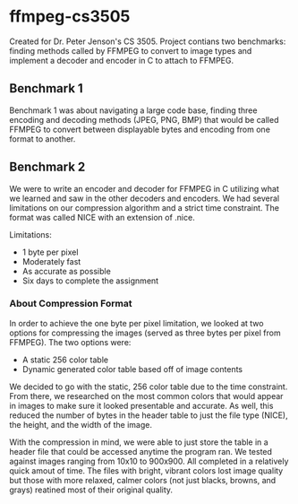 # ffmpeg-cs3505

Created for Dr. Peter Jenson's CS 3505. Project contians two benchmarks: finding methods called by FFMPEG to convert to image types and implement a decoder and encoder in C to attach to FFMPEG.

## Benchmark 1

Benchmark 1 was about navigating a large code base, finding three encoding and decoding methods (JPEG, PNG, BMP) that would be called FFMPEG to convert between displayable bytes and encoding from one format to another.

## Benchmark 2

We were to write an encoder and decoder for FFMPEG in C utilizing what we learned and saw in the other decoders and encoders. We had several limitations on our compression algorithm and a strict time constraint. The format was called NICE with an extension of .nice.

Limitations:
* 1 byte per pixel
* Moderately fast
* As accurate as possible
* Six days to complete the assignment

### About Compression Format

In order to achieve the one byte per pixel limitation, we looked at two options for compressing the images (served as three bytes per pixel from FFMPEG). The two options were:
* A static 256 color table
* Dynamic generated color table based off of image contents

We decided to go with the static, 256 color table due to the time constraint. From there, we researched on the most common colors that would appear in images to make sure it looked presentable and accurate. As well, this reduced the number of bytes in the header table to just the file type (NICE), the height, and the width of the image.

With the compression in mind, we were able to just store the table in a header file that could be accessed anytime the program ran. We tested against images ranging from 10x10 to 900x900. All completed in a relatively quick amout of time. The files with bright, vibrant colors lost image quality but those with more relaxed, calmer colors (not just blacks, browns, and grays) reatined most of their original quality.
